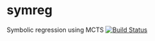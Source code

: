 # symreg
Symbolic regression using MCTS
[![Build Status](https://travis-ci.org/gress2/symreg.svg?branch=master)](https://travis-ci.org/gress2/symreg)
